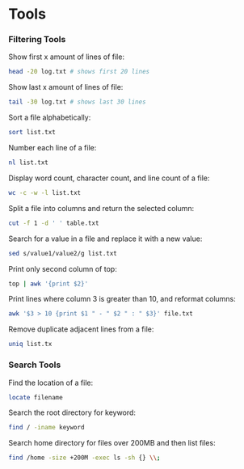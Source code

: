 
# Tools
### Filtering Tools
Show first x amount of lines of file:
```bash
head -20 log.txt # shows first 20 lines
```
Show last x amount of lines of file:
```bash
tail -30 log.txt # shows last 30 lines
```
Sort a file alphabetically:
```bash
sort list.txt
```
Number each line of a file:
```bash
nl list.txt
```
Display word count, character count, and line count of a file:
```bash
wc -c -w -l list.txt
```
Split a file into columns and return the selected column:
```bash
cut -f 1 -d ' ' table.txt
```
Search for a value in a file and replace it with a new value:
```bash
sed s/value1/value2/g list.txt
```
Print only second column of top:
```bash
top | awk '{print $2}'
```
Print lines where column 3 is greater than 10, and reformat columns:
```bash
awk '$3 > 10 {print $1 " - " $2 " : " $3}' file.txt
```
Remove duplicate adjacent lines from a file:
```bash
uniq list.tx
```
### Search Tools
Find the location of a file:
```bash
locate filename
```
Search the root directory for keyword:
```bash
find / -iname keyword
```
Search home directory for files over 200MB and then list files:
```bash
find /home -size +200M -exec ls -sh {} \\;
```